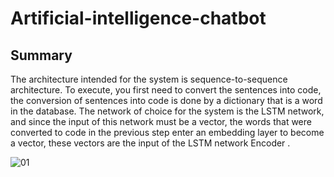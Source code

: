 # Artificial-intelligence-chatbot

## Summary

The architecture intended for the system is sequence-to-sequence architecture. To execute, you first need to convert the sentences into code, the conversion of sentences into code is done by a dictionary that is a word in the database. The network of choice for the system is the LSTM network, and since the input of this network must be a vector, the words that were converted to code in the previous step enter an embedding layer to become a vector, these vectors are the input of the LSTM network Encoder .



![01](https://user-images.githubusercontent.com/76064876/142715107-6febcac6-e5ef-493a-92be-23578124fbe8.jpg)
